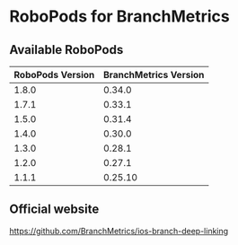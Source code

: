 # RoboPods for BranchMetrics

## Available RoboPods

| RoboPods Version  | BranchMetrics Version |
|-------------------|-----------------------|
| 1.8.0             | 0.34.0                |
| 1.7.1             | 0.33.1                |
| 1.5.0             | 0.31.4                |
| 1.4.0             | 0.30.0                |
| 1.3.0             | 0.28.1                |
| 1.2.0             | 0.27.1                |
| 1.1.1             | 0.25.10               |

## Official website

https://github.com/BranchMetrics/ios-branch-deep-linking
